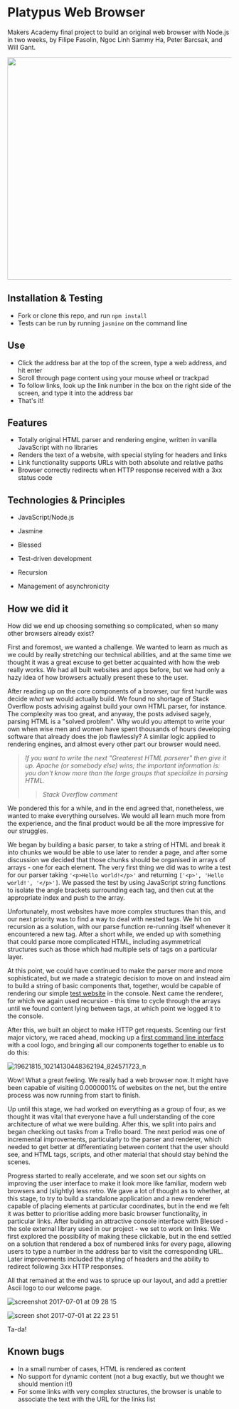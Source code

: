 
Platypus Web Browser
=================

Makers Academy final project to build an original web browser with Node.js in two weeks, by Filipe Fasolin, Ngoc Linh Sammy Ha, Peter Barcsak, and Will Gant.

<img src='https://user-images.githubusercontent.com/25456821/27765521-49bd3a08-5eab-11e7-886c-1ebcab4aa8e1.gif' height='500px' width='800px'>


Installation & Testing
--------

* Fork or clone this repo, and run `npm install`
* Tests can be run by running `jasmine` on the command line

Use
--------

* Click the address bar at the top of the screen, type a web address, and hit enter
* Scroll through page content using your mouse wheel or trackpad
* To follow links, look up the link number in the box on the right side of the screen, and type it into the address bar
* That's it!

Features
--------

* Totally original HTML parser and rendering engine, written in vanilla JavaScript with no libraries
* Renders the text of a website, with special styling for headers and links
* Link functionality supports URLs with both absolute and relative paths
* Browser correctly redirects when HTTP response received with a 3xx status code

Technologies & Principles
--------

* JavaScript/Node.js
* Jasmine
* Blessed

* Test-driven development
* Recursion
* Management of asynchronicity

How we did it
--------

How did we end up choosing something so complicated, when so many other browsers already exist?

First and foremost, we wanted a challenge. We wanted to learn as much as we could by really stretching our technical abilities, and at the same time we thought it was a great excuse to get better acquainted with how the web really works. We had all built websites and apps before, but we had only a hazy idea of how browsers actually present these to the user.

After reading up on the core components of a browser, our first hurdle was decide *what* we would actually build. We found no shortage of Stack Overflow posts advising against build your own HTML parser, for instance. The complexity was too great, and anyway, the posts advised sagely, parsing HTML is a "solved problem". Why would you attempt to write your own when wise men and women have spent thousands of hours developing software that already does the job flawlessly? A similar logic applied to rendering engines, and almost every other part our browser would need.

> *If you want to write the next "Greaterest HTML parserer" then give it up. Apache (or somebody else) wins; the important information is: you don't know more than the large groups that specialize in parsing HTML.*
>> <cite>Stack Overflow comment</cite>

We pondered this for a while, and in the end agreed that, nonetheless, we wanted to make everything ourselves. We would all learn much more from the experience, and the final product would be all the more impressive for our struggles.

We began by building a basic parser, to take a string of HTML and break it into chunks we would be able to use later to render a page, and after some discussion we decided that those chunks should be organised in arrays of arrays - one for each element. The very first thing we did was to write a test for our parser taking `'<p>Hello world!</p>'` and returning `['<p>', 'Hello world!', '</p>']`. We passed the test by using JavaScript string functions to isolate the angle brackets surrounding each tag, and then cut at the appropriate index and push to the array.

Unfortunately, most websites have more complex structures than this, and our next priority was to find a way to deal with nested tags. We hit on recursion as a solution, with our parse function re-running itself whenever it encountered a new tag. After a short while, we ended up with something that could parse more complicated HTML, including asymmetrical structures such as those which had multiple sets of tags on a particular layer.

At this point, we could have continued to make the parser more and more sophisticated, but we made a strategic decision to move on and instead aim to build a string of basic components that, together, would be capable of rendering our simple [test website](http://web-browser-test.herokuapp.com/) in the console. Next came the renderer, for which we again used recursion - this time to cycle through the arrays until we found content lying between tags, at which point we logged it to the console.

After this, we built an object to make HTTP get requests. Scenting our first major victory, we raced ahead, mocking up a [first command line interface](https://github.com/ffasolin/web-browser/blob/master/platypus.js) with a cool logo, and bringing all our components together to enable us to do this:

![19621815_10214130448362194_824571723_n](https://user-images.githubusercontent.com/20523607/27761462-09363e64-5e54-11e7-9da5-ea11f73d8492.png)

Wow! What a great feeling. We really had a web browser now. It might have been capable of visiting 0.0000001% of websites on the net, but the entire process was now running from start to finish.

Up until this stage, we had worked on everything as a group of four, as we thought it was vital that everyone have a full understanding of the core architecture of what we were building. After this, we split into pairs and began checking out tasks from a Trello board. The next period was one of incremental improvements, particularly to the parser and renderer, which needed to get better at differentiating between content that the user should see, and HTML tags, scripts, and other material that should stay behind the scenes.

Progress started to really accelerate, and we soon set our sights on improving the user interface to make it look more like familiar, modern web browsers and (slightly) less retro. We gave a lot of thought as to whether, at this stage, to try to build a standalone application and a new renderer capable of placing elements at particular coordinates, but in the end we felt it was better to prioritise adding more basic browser functionality, in particular links. After building an attractive console interface with Blessed - the sole external library used in our project - we set to work on links. We first explored the possibility of making these clickable, but in the end settled on a solution that rendered a box of numbered links for every page, allowing users to type a number in the address bar to visit the corresponding URL. Later improvements included the styling of headers and the ability to redirect following 3xx HTTP responses.

All that remained at the end was to spruce up our layout, and add a prettier Ascii logo to our welcome page.

![screenshot 2017-07-01 at 09 28 15](https://user-images.githubusercontent.com/20523607/27761720-8d476e80-5e59-11e7-9430-39334187968e.png)

![screen shot 2017-07-01 at 22 23 51](https://user-images.githubusercontent.com/25456821/27765543-0a9a03e6-5eac-11e7-8397-4cd5ef92fe58.png)

Ta-da!

Known bugs
--------

* In a small number of cases, HTML is rendered as content
* No support for dynamic content (not a bug exactly, but we thought we should mention it!)
* For some links with very complex structures, the browser is unable to associate the text with the URL for the links list
